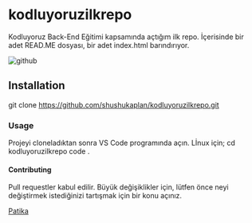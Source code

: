 # kodluyoruzilkrepo
Kodluyoruz Back-End Eğitimi kapsamında açtığım ilk repo.
İçerisinde bir adet READ.ME dosyası, bir adet index.html barındırıyor.

![github](https://user-images.githubusercontent.com/103348480/168273851-3c852079-2b39-4323-b306-e159287b43ff.png)

## Installation
git clone
https://github.com/shushukaplan/kodluyoruzilkrepo.git

### Usage
Projeyi cloneladıktan sonra VS Code programında açın.
Lİnux için;
cd kodluyoruzilkrepo
code .

#### Contributing
Pull requestler kabul edilir. Büyük değişiklikler için, lütfen önce neyi değiştirmek istediğinizi tartışmak için bir konu açınız.

[Patika](https://www.patika.dev/tr)
